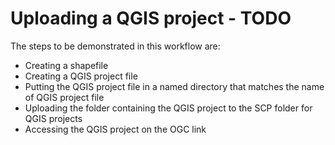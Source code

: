 # Uploading a QGIS project - TODO

The steps to be demonstrated in this workflow are:
* Creating a shapefile
* Creating a QGIS project file
* Putting the QGIS project file in a named directory that matches the name of QGIS project file
* Uploading the folder containing the QGIS project to the SCP folder for QGIS projects
* Accessing the QGIS project on the OGC link
